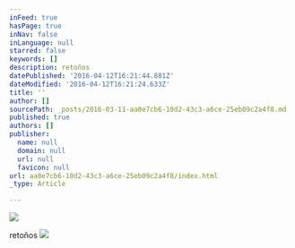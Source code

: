 ```yaml
---
inFeed: true
hasPage: true
inNav: false
inLanguage: null
starred: false
keywords: []
description: retoños
datePublished: '2016-04-12T16:21:44.881Z'
dateModified: '2016-04-12T16:21:24.633Z'
title: ''
author: []
sourcePath: _posts/2016-03-11-aa8e7cb6-10d2-43c3-a6ce-25eb09c2a4f8.md
published: true
authors: []
publisher:
  name: null
  domain: null
  url: null
  favicon: null
url: aa8e7cb6-10d2-43c3-a6ce-25eb09c2a4f8/index.html
_type: Article

---
```

![](https://the-grid-user-content.s3-us-west-2.amazonaws.com/f4add37a-791c-4c05-915a-d287c5084948.jpg)

retoños
![](https://the-grid-user-content.s3-us-west-2.amazonaws.com/d975fd9e-ae5a-4e15-8c3a-0928c44744a4.jpg)